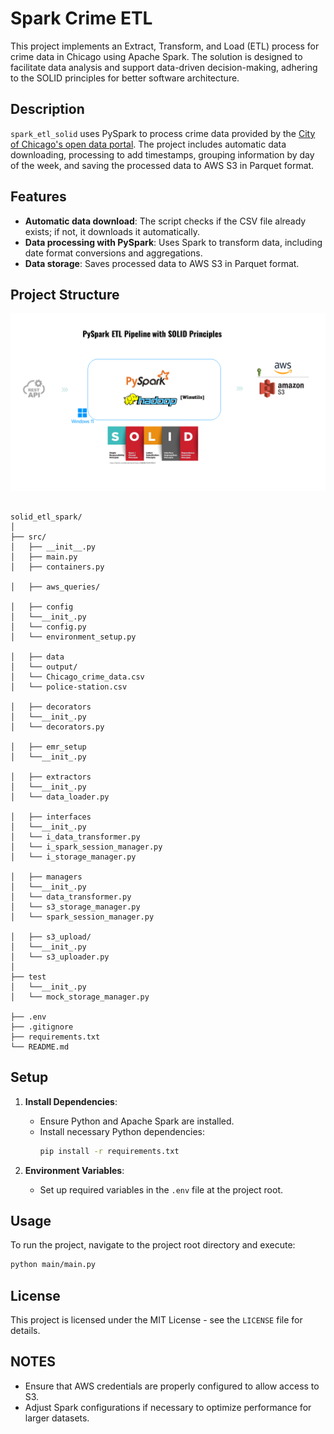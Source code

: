 # Spark Crime ETL

This project implements an Extract, Transform, and Load (ETL) process for crime data in Chicago using Apache Spark. The solution is designed to facilitate data analysis and support data-driven decision-making, adhering to the SOLID principles for better software architecture.

## Description

`spark_etl_solid` uses PySpark to process crime data provided by the [City of Chicago's open data portal](https://data.cityofchicago.org/Public-Safety/Crimes-2001-to-Present/ijzp-q8t2/about_data). The project includes automatic data downloading, processing to add timestamps, grouping information by day of the week, and saving the processed data to AWS S3 in Parquet format.

## Features

- **Automatic data download**: The script checks if the CSV file already exists; if not, it downloads it automatically.
- **Data processing with PySpark**: Uses Spark to transform data, including date format conversions and aggregations.
- **Data storage**: Saves processed data to AWS S3 in Parquet format.

## Project Structure
![Project_architecture.png](src/Assets/Project_architecture.png)
```

solid_etl_spark/
│
├── src/
│   ├── __init__.py
│   ├── main.py
│   ├── containers.py

│   ├── aws_queries/

│   ├── config
│   └──__init_.py
│   └── config.py
│   └── environment_setup.py

│   ├── data
│   └── output/
│   └── Chicago_crime_data.csv
│   └── police-station.csv

│   ├── decorators
│   └──__init_.py
│   └── decorators.py

│   ├── emr_setup
│   └──__init_.py

│   ├── extractors
│   └──__init_.py
│   └── data_loader.py

│   ├── interfaces
│   └──__init_.py
│   └── i_data_transformer.py
│   └── i_spark_session_manager.py
│   └── i_storage_manager.py

│   ├── managers
│   └──__init_.py
│   └── data_transformer.py
│   └── s3_storage_manager.py
│   └── spark_session_manager.py

│   ├── s3_upload/
│   └──__init_.py
│   └── s3_uploader.py
│
├── test
│   └──__init_.py
│   └── mock_storage_manager.py

├── .env
├── .gitignore
├── requirements.txt
└── README.md

```

## Setup

1. **Install Dependencies**:
   - Ensure Python and Apache Spark are installed.
   - Install necessary Python dependencies:
     ```bash
     pip install -r requirements.txt
     ```

2. **Environment Variables**:
   - Set up required variables in the `.env` file at the project root.

## Usage

To run the project, navigate to the project root directory and execute:

```bash
python main/main.py
```

## License

This project is licensed under the MIT License - see the `LICENSE` file for details.

## NOTES

- Ensure that AWS credentials are properly configured to allow access to S3.
- Adjust Spark configurations if necessary to optimize performance for larger datasets.
